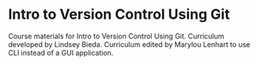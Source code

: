 Intro to Version Control Using Git
=====

Course materials for Intro to Version Control Using Git. Curriculum developed by Lindsey Bieda.
Curriculum edited by Marylou Lenhart to use CLI instead of a GUI application.

